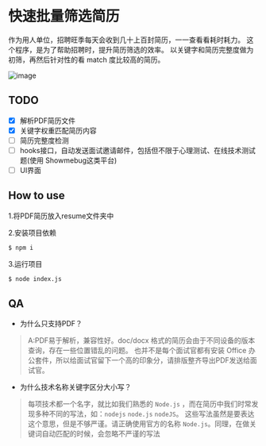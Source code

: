 # 快速批量筛选简历
作为用人单位，招聘旺季每天会收到几十上百封简历，一一查看看耗时耗力。
这个程序，是为了帮助招聘时，提升简历筛选的效率。
以关键字和简历完整度做为初筛，再然后针对性的看 match 度比较高的简历。

![image](https://user-images.githubusercontent.com/10667077/109767860-20c6ae00-7c33-11eb-8e02-b3d6d8fa3402.png)


## TODO
- [x] 解析PDF简历文件
- [x] 关键字权重匹配简历内容
- [ ] 简历完整度检测
- [ ] hooks接口，自动发送面试邀请邮件，包括但不限于心理测试、在线技术测试题(使用 Showmebug这类平台)
- [ ] UI界面

## How to use
1.将PDF简历放入resume文件夹中

2.安装项目依赖
```bash
$ npm i
```

3.运行项目
```bash
$ node index.js
```

## QA

- 为什么只支持PDF？
> A:PDF易于解析，兼容性好。doc/docx 格式的简历会由于不同设备的版本查询，存在一些位置错乱的问题。
也并不是每个面试官都有安装 Office 办公套件，所以给面试官留下一个高的印象分，请排版整齐导出PDF发送给面试官。

- 为什么技术名称关键字区分大小写？
> 每项技术都一个名字，就比如我们熟悉的 `Node.js` ，而在简历中我们时常发现多种不同的写法，如：`nodejs` `node.js` `nodeJS`。 这些写法虽然是要表达这个意思，但是不够严谨。请正确使用官方的名称 `Node.js`。同理，在做关键词自动匹配的时候，会忽略不严谨的写法
